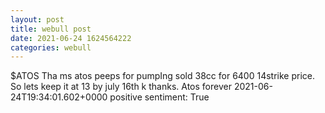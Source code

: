 ```yaml
--- 
layout: post 
title: webull post 
date: 2021-06-24 1624564222 
categories: webull 
--- 
```

$ATOS Tha ms atos peeps for pumpIng sold 38cc for 6400 14strike price. So lets keep it at 13 by july 16th k thanks. Atos forever	2021-06-24T19:34:01.602+0000
positive sentiment: True